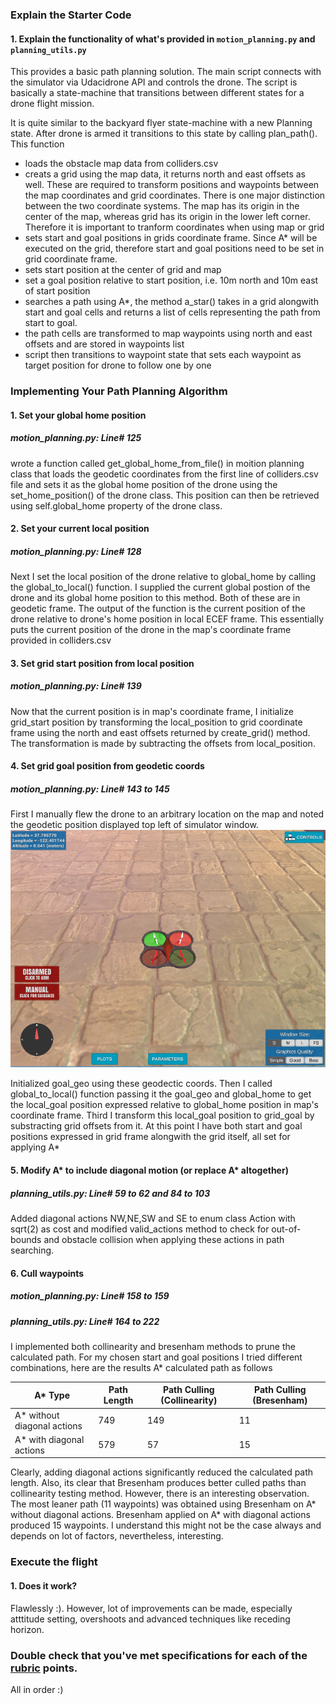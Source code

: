 ### Explain the Starter Code

#### 1. Explain the functionality of what's provided in `motion_planning.py` and `planning_utils.py`
This provides a basic path planning solution. The main script connects with the simulator via Udacidrone API and controls the drone. The script is basically a state-machine that transitions between different states for a drone flight mission.

It is quite similar to the backyard flyer state-machine with a new Planning state. After drone is armed it transitions to this state by calling plan_path(). This function 

- loads the obstacle map data from colliders.csv
- creats a grid using the map data, it returns north and east offsets as well. These are required to transform positions and waypoints between the map coordinates and grid coordinates. There is one major distinction between the two coordinate systems. The map has its origin in the center of the map, whereas grid has its origin in the lower left corner. Therefore it is important to tranform coordinates when using map or grid
- sets start and goal positions in grids coordinate frame. Since A* will be executed on the grid, therefore start and goal positions need to be set in grid coordinate frame.
- sets start position at the center of grid and map
- set a goal position relative to start position, i.e. 10m north and 10m east of start position
- searches a path using A*, the method a_star() takes in a grid alongwith start and goal cells and returns a list of cells representing the path from start to goal.
- the path cells are transformed to map waypoints using north and east offsets and are stored in waypoints list
- script then transitions to waypoint state that sets each waypoint as target position for drone to follow one by one

### Implementing Your Path Planning Algorithm

#### 1. Set your global home position
##### motion_planning.py: Line# 125
wrote a function called get_global_home_from_file() in moition planning class that loads the geodetic coordinates from the first line of colliders.csv file and sets it as the global home position of the drone using the set_home_position() of the drone class. This position can then be retrieved using self.global_home property of the drone class.

#### 2. Set your current local position
##### motion_planning.py: Line# 128
Next I set the local position of the drone relative to global_home by calling the global_to_local() function. I supplied the current global postion of the drone and its global home position to this method. Both of these are in geodetic frame. The output of the function is the current position of the drone relative to drone's home position in local ECEF frame. This essentially puts the current position of the drone in the map's coordinate frame provided in colliders.csv

#### 3. Set grid start position from local position
##### motion_planning.py: Line# 139
Now that the current position is in map's coordinate frame, I initialize grid_start position by transforming the local_position to grid coordinate frame using the north and east offsets returned by create_grid() method. The transformation is made by subtracting the offsets from local_position.

#### 4. Set grid goal position from geodetic coords
##### motion_planning.py: Line# 143 to 145
First I manually flew the drone to an arbitrary location on the map and noted the geodetic position displayed top left of simulator window. 
![Goal Position](./misc/goal_pos.png)

Initialized goal_geo using these geodectic coords. Then I called global_to_local() function passing it the goal_geo and global_home to get the local_goal position expressed relative to global_home position in map's coordinate frame. Third I transform this local_goal position to grid_goal by substracting grid offsets from it. At this point I have both start and goal positions expressed in grid frame alongwith the grid itself, all set for applying A*

#### 5. Modify A* to include diagonal motion (or replace A* altogether)
##### planning_utils.py: Line# 59 to 62 and 84 to 103
Added diagonal actions NW,NE,SW and SE to enum class Action with sqrt(2) as cost and modified valid_actions method to check for out-of-bounds and obstacle collision when applying these actions in path searching.

#### 6. Cull waypoints 
##### motion_planning.py: Line# 158 to 159
##### planning_utils.py: Line# 164 to 222
I implemented both collinearity and bresenham methods to prune the calculated path. For my chosen start and goal positions I tried different combinations, here are the results  A* calculated path as follows

A* Type | Path Length | Path Culling (Collinearity) | Path Culling (Bresenham)
--- | --- | --- | ---
A* without diagonal actions | 749 | 149 | 11
A* with diagonal actions | 579 | 57 | 15

Clearly, adding diagonal actions significantly reduced the calculated path length. Also, its clear that Bresenham produces better culled paths than collinearity testing method. However, there is an interesting observation. The most leaner path (11 waypoints) was obtained using Bresenham on A* without diagonal actions. Bresenham applied on A* with diagonal actions produced 15 waypoints. I understand this might not be the case always and depends on lot of factors, nevertheless, interesting.

### Execute the flight
#### 1. Does it work?
Flawlessly :). However, lot of improvements can be made, especially atttitude setting, overshoots and advanced techniques like receding horizon.

### Double check that you've met specifications for each of the [rubric](https://review.udacity.com/#!/rubrics/1534/view) points.
All in order :)
